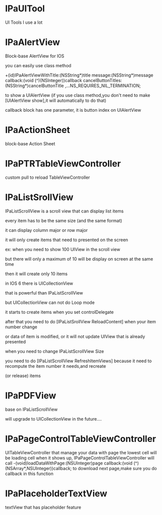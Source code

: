 IPaUITool
=========

UI Tools I use a lot

IPaAlertView
=============
Block-base AlertView for IOS

you can easily use class method

+(id)IPaAlertViewWithTitle:(NSString*)title message:(NSString*)message 
                    callback:(void (^)(NSInteger))callback
           cancelButtonTitles:(NSString*)cancelButtonTitle ,...NS_REQUIRES_NIL_TERMINATION;

to show a UIAlertView (if you use class method,you don't need to make [UIAlertView show],it will automatically to do that)

callback block has one parameter, it is button index on UIAlertView


IPaActionSheet
=============
block-base Action Sheet


IPaPTRTableViewController
=============
custom pull to reload TableViewController


IPaListSrollView
================

IPaListScrollView is a scroll view that can display list items

every item has to be the same size (and the same format)

it can display column major or row major

it will only create items that need to presented on the screen

ex: when you need to show 100 UIView in the scroll view

but there will only a maximum of 10 will be display on screen at the same time

then it will create only 10 items



in IOS 6 there is UICollectionView

that is powerful than IPaListScrollView

but UICollectionView can not do Loop mode



it starts to create items when you set controlDelegate

after that you need to do [IPaListSrollView ReloadContent] when your item number change

or data of item is modified, or it will not update UIView that is already presented


when you need to change IPaListScrollView Size

you need to do [IPaListScrollView RefreshItemViews] because it need to recompute the item number it needs,and recreate

(or release) items

IPaPDFView
==========

base on IPaListScrollView

will upgrade to UICollectionView in the future….



IPaPageControlTableViewController
==========
UITableViewController that manage your data with page
the lowest cell will be loading cell
when it shows up, IPaPageControlTableViewController will call
-(void)loadDataWithPage:(NSUInteger)page callback:(void (^)(NSArray*,NSUInteger))callback;
to download  next page,make sure you do callback in this function

IPaPlaceholderTextView
==========
textView that has placeholder feature



